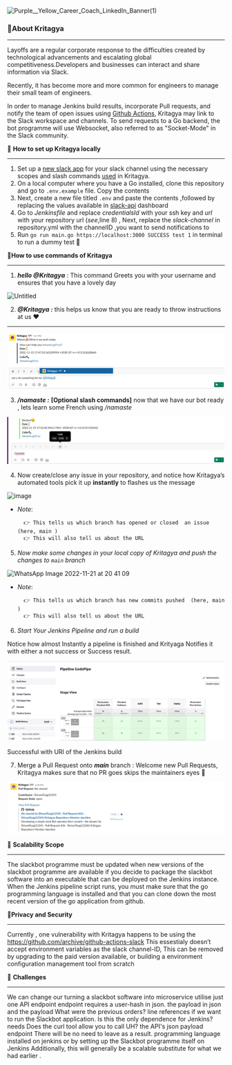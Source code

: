 
![Purple__Yellow_Career_Coach_LinkedIn_Banner(1)](https://user-images.githubusercontent.com/60812924/201931547-8aa0bb70-5510-4f27-9582-d044162089e5.png)

### 💫About Kritagya

---

Layoffs are a regular corporate response to the difficulties created by technological advancements and escalating global competitiveness.Developers and businesses can interact and share information via Slack.

Recently, it has become more and more common for engineers to manage their small team of engineers.

In order to manage Jenkins build results, incorporate Pull requests, and notify the team of open issues using [Github Actions](https://github.com/archive/github-actions-slack), Kritagya may link to the Slack workspace and channels. To send requests to a Go backend, the bot programme will use Websocket, also referred to as "Socket-Mode" in the Slack community.

💫 **How to set up Kritagya locally** 

---

1. Set up a [new slack app](https://api.slack.com/authentication/basics#creating) for your slack channel using  the necessary scopes and slash commands [used](https://gist.github.com/ShivamTyagi12345/419d2319674fa8cabb369482470565e3) in Kritagya.
2. On a local computer where you have a Go installed, clone this repository and go to `.env.example`  file. Copy the contents
3. Next, create a new file titled `.env` and paste the contents ,followed by replacing the values available in [slack-api](https://api.slack.com/apps) dashboard 
4. Go to *Jenkinsfile* and replace *credentialsId*  with your ssh key and *url* with your repository url (*see*,line 8) , Next, replace the *slack-channel* in  repository.yml with the channelID ,you want to send notifications to                        
5. Run `go run main.go https://localhost:3000 SUCCESS test 1` in terminal to run a dummy test 🎊

💫**How to use commands of Kritagya**

---

1.  ***hello @Kritagya*** : This command Greets you with your username and ensures that you have a lovely day

![Untitled](https://user-images.githubusercontent.com/60812924/201941587-6ef4e782-ba96-4dd2-8bab-1af481b36f26.png)

2.  ***<Any random text followed by> @Kritagya :*** this helps us know that you are ready to throw instructions at us ❤️
******

![Untitled](Public/Untitled%201.png)

3. ***/namaste :***  ******[******Optional slash commands******]****** now that we have our bot ready , lets learn some French using */namaste* 

![Untitled](Public/Untitled%202.png)

4. Now create/close any issue in your repository, and notice how Kritagya’s automated tools pick it up **instantly** to flashes us the message 

![image](https://user-images.githubusercontent.com/60812924/201945629-db9c6acc-7432-4f19-acb7-b4f49baaefe6.png)


- *Note*: 

        👉 This tells us which branch has opened or closed  an issue  (here, main )
        👉 This will also tell us about the URL  

5. *Now make some changes in your local copy of Kritagya and push the changes to `main` branch* 

![WhatsApp Image 2022-11-21 at 20 41 09](https://user-images.githubusercontent.com/94890149/203089843-397b8a11-91f0-49ed-ad03-d0b41260f17b.jpeg)


- *Note*: 

        👉 This tells us which branch has new commits pushed  (here, main )
        👉 This will also tell us about the URL  


6. *Start Your Jenkins Pipeline and run a build*

Notice how almost Instantly a pipeline is finished and Krityaga Notifies it with either a not success or Success result.

![Untitled](Public/Untitled%205.png)

Successful with URl of the Jenkins build

7. Merge a Pull Request onto ***main*** branch :  Welcome new Pull Requests, Kritagya makes sure that no PR goes skips the maintainers eyes 👏

![Untitled](Public/Untitled%208.png)


💫 **Scalability Scope**

---

The slackbot programme must be updated when new versions of the slackbot programme are available if you decide to package the slackbot software into an executable that can be deployed on the Jenkins instance. When the Jenkins pipeline script runs, you must make sure that the go programming language is installed and that you can clone down the most recent version of the go application from github.

💫**Privacy and Security**

---

Currently , one vulnerability with Kritagya happens to be using the https://github.com/archive/github-actions-slack 
This essestialy doesn’t accept environment variables as the slack channel-ID, This can be removed by upgrading to the paid version available, or building a environment configuration management tool from scratch

💫 **Challenges**

---


We can change our turning a slackbot software into microservice utilise just one API endpoint endpoint requires a user-hash in json. the payload in json and the payload What were the previous orders? line references if we want to run the Slackbot application. Is this the only dependence for Jenkins? needs Does the curl tool allow you to call UH? the API's json payload endpoint There will be no need to leave as a result. programming language installed on jenkins or by setting up the Slackbot programme itself on Jenkins Additionally, this will generally be a scalable substitute for what we had earlier .

